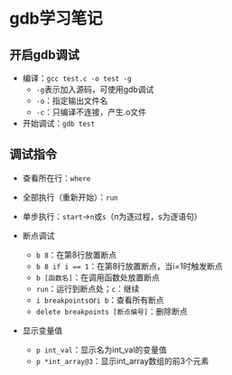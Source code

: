 # gdb学习笔记

## 开启gdb调试

- 编译：`gcc test.c -o test -g`
  - `-g`表示加入源码，可使用gdb调试
  - `-o`：指定输出文件名
  - `-c`：只编译不连接，产生.o文件
- 开始调试：`gdb test`

## 调试指令

- 查看所在行：`where`

- 全部执行（重新开始）：`run`
- 单步执行：`start`$\rightarrow$`n`或`s`（n为逐过程，s为逐语句）
- 断点调试
  - `b 8`：在第8行放置断点
  - `b 8 if i == 1`：在第8行放置断点，当i=1时触发断点
  - `b [函数名]`：在调用函数处放置断点
  - `run`：运行到断点处；`c`：继续
  - `i breakpoints`or`i b`：查看所有断点
  - `delete breakpoints [断点编号]`：删除断点
- 显示变量值
  - `p int_val`：显示名为int_val的变量值
  - `p *int_array@3`：显示int_array数组的前3个元素